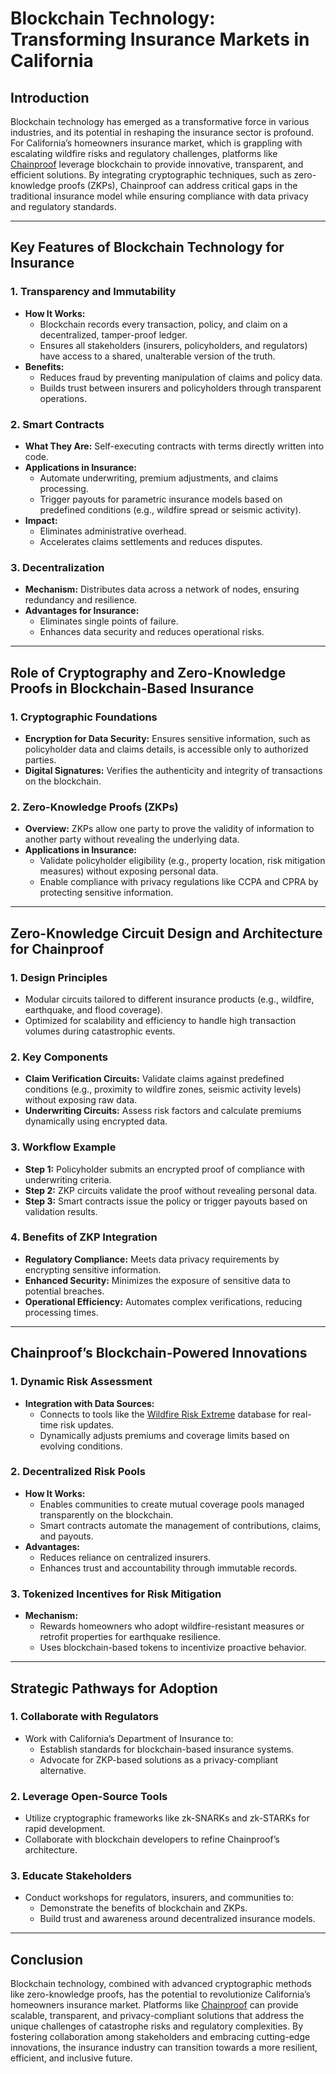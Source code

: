 # Blockchain Technology: Transforming Insurance Markets in California

## Introduction

Blockchain technology has emerged as a transformative force in various industries, and its potential in reshaping the insurance sector is profound. For California’s homeowners insurance market, which is grappling with escalating wildfire risks and regulatory challenges, platforms like [Chainproof](chainproof.md) leverage blockchain to provide innovative, transparent, and efficient solutions. By integrating cryptographic techniques, such as zero-knowledge proofs (ZKPs), Chainproof can address critical gaps in the traditional insurance model while ensuring compliance with data privacy and regulatory standards.

***

## Key Features of Blockchain Technology for Insurance

### 1. **Transparency and Immutability**

* **How It Works:**
  * Blockchain records every transaction, policy, and claim on a decentralized, tamper-proof ledger.
  * Ensures all stakeholders (insurers, policyholders, and regulators) have access to a shared, unalterable version of the truth.
* **Benefits:**
  * Reduces fraud by preventing manipulation of claims and policy data.
  * Builds trust between insurers and policyholders through transparent operations.

### 2. **Smart Contracts**

* **What They Are:** Self-executing contracts with terms directly written into code.
* **Applications in Insurance:**
  * Automate underwriting, premium adjustments, and claims processing.
  * Trigger payouts for parametric insurance models based on predefined conditions (e.g., wildfire spread or seismic activity).
* **Impact:**
  * Eliminates administrative overhead.
  * Accelerates claims settlements and reduces disputes.

### 3. **Decentralization**

* **Mechanism:** Distributes data across a network of nodes, ensuring redundancy and resilience.
* **Advantages for Insurance:**
  * Eliminates single points of failure.
  * Enhances data security and reduces operational risks.

***

## Role of Cryptography and Zero-Knowledge Proofs in Blockchain-Based Insurance

### 1. **Cryptographic Foundations**

* **Encryption for Data Security:** Ensures sensitive information, such as policyholder data and claims details, is accessible only to authorized parties.
* **Digital Signatures:** Verifies the authenticity and integrity of transactions on the blockchain.

### 2. **Zero-Knowledge Proofs (ZKPs)**

* **Overview:** ZKPs allow one party to prove the validity of information to another party without revealing the underlying data.
* **Applications in Insurance:**
  * Validate policyholder eligibility (e.g., property location, risk mitigation measures) without exposing personal data.
  * Enable compliance with privacy regulations like CCPA and CPRA by protecting sensitive information.

***

## Zero-Knowledge Circuit Design and Architecture for Chainproof

### 1. **Design Principles**

* Modular circuits tailored to different insurance products (e.g., wildfire, earthquake, and flood coverage).
* Optimized for scalability and efficiency to handle high transaction volumes during catastrophic events.

### 2. **Key Components**

* **Claim Verification Circuits:** Validate claims against predefined conditions (e.g., proximity to wildfire zones, seismic activity levels) without exposing raw data.
* **Underwriting Circuits:** Assess risk factors and calculate premiums dynamically using encrypted data.

### 3. **Workflow Example**

* **Step 1:** Policyholder submits an encrypted proof of compliance with underwriting criteria.
* **Step 2:** ZKP circuits validate the proof without revealing personal data.
* **Step 3:** Smart contracts issue the policy or trigger payouts based on validation results.

### 4. **Benefits of ZKP Integration**

* **Regulatory Compliance:** Meets data privacy requirements by encrypting sensitive information.
* **Enhanced Security:** Minimizes the exposure of sensitive data to potential breaches.
* **Operational Efficiency:** Automates complex verifications, reducing processing times.

***

## Chainproof’s Blockchain-Powered Innovations

### 1. **Dynamic Risk Assessment**

* **Integration with Data Sources:**
  * Connects to tools like the [Wildfire Risk Extreme](../misc/wildfire_risk_extreme.md) database for real-time risk updates.
  * Dynamically adjusts premiums and coverage limits based on evolving conditions.

### 2. **Decentralized Risk Pools**

* **How It Works:**
  * Enables communities to create mutual coverage pools managed transparently on the blockchain.
  * Smart contracts automate the management of contributions, claims, and payouts.
* **Advantages:**
  * Reduces reliance on centralized insurers.
  * Enhances trust and accountability through immutable records.

### 3. **Tokenized Incentives for Risk Mitigation**

* **Mechanism:**
  * Rewards homeowners who adopt wildfire-resistant measures or retrofit properties for earthquake resilience.
  * Uses blockchain-based tokens to incentivize proactive behavior.

***

## Strategic Pathways for Adoption

### 1. **Collaborate with Regulators**

* Work with California’s Department of Insurance to:
  * Establish standards for blockchain-based insurance systems.
  * Advocate for ZKP-based solutions as a privacy-compliant alternative.

### 2. **Leverage Open-Source Tools**

* Utilize cryptographic frameworks like zk-SNARKs and zk-STARKs for rapid development.
* Collaborate with blockchain developers to refine Chainproof’s architecture.

### 3. **Educate Stakeholders**

* Conduct workshops for regulators, insurers, and communities to:
  * Demonstrate the benefits of blockchain and ZKPs.
  * Build trust and awareness around decentralized insurance models.

***

## Conclusion

Blockchain technology, combined with advanced cryptographic methods like zero-knowledge proofs, has the potential to revolutionize California’s homeowners insurance market. Platforms like [Chainproof](chainproof.md) can provide scalable, transparent, and privacy-compliant solutions that address the unique challenges of catastrophe risks and regulatory complexities. By fostering collaboration among stakeholders and embracing cutting-edge innovations, the insurance industry can transition towards a more resilient, efficient, and inclusive future.
